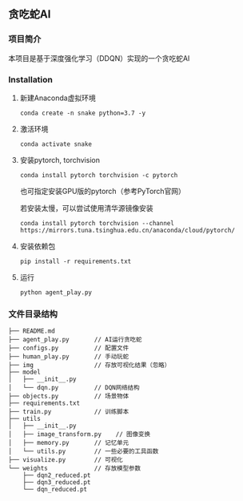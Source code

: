 ## 贪吃蛇AI

### 项目简介
本项目是基于深度强化学习（DDQN）实现的一个贪吃蛇AI

### Installation
1. 新建Anaconda虚拟环境

   ```shell script
   conda create -n snake python=3.7 -y
   ```
   
2. 激活环境

   ```shell script
   conda activate snake
   ```

3. 安装pytorch, torchvision

   ```shell script
   conda install pytorch torchvision -c pytorch
   ```
   也可指定安装GPU版的pytorch（参考PyTorch官网）
   
   若安装太慢，可以尝试使用清华源镜像安装
   ```shell script
   conda install pytorch torchvision --channel https://mirrors.tuna.tsinghua.edu.cn/anaconda/cloud/pytorch/
   ```

4. 安装依赖包

   ```shell script
   pip install -r requirements.txt
   ```

5. 运行

   ```shell script
   python agent_play.py
   ```
   

### 文件目录结构
```
├── README.md
├── agent_play.py       // AI运行贪吃蛇
├── configs.py          // 配置文件
├── human_play.py       // 手动玩蛇
├── img                 // 存放可视化结果（忽略）
├── model
│   ├── __init__.py
│   └── dqn.py          // DQN网络结构
├── objects.py          // 场景物体
├── requirements.txt
├── train.py            // 训练脚本
├── utils
│   ├── __init__.py
│   ├── image_transform.py    // 图像变换
│   ├── memory.py       // 记忆单元
│   └── utils.py        // 一些必要的工具函数
├── visualize.py        // 可视化
└── weights             // 存放模型参数
    ├── dqn2_reduced.pt
    ├── dqn3_reduced.pt
    └── dqn_reduced.pt
```




